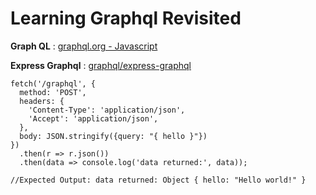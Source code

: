 # Learning Graphql Revisited

**Graph QL** : [graphql.org - Javascript](https://graphql.org/code/#javascript)

**Express Graphql** : [graphql/express-graphql](https://github.com/graphql/express-graphql)

```
fetch('/graphql', {
  method: 'POST',
  headers: {
    'Content-Type': 'application/json',
    'Accept': 'application/json',
  },
  body: JSON.stringify({query: "{ hello }"})
})
  .then(r => r.json())
  .then(data => console.log('data returned:', data));

//Expected Output: data returned: Object { hello: "Hello world!" }
  ```
